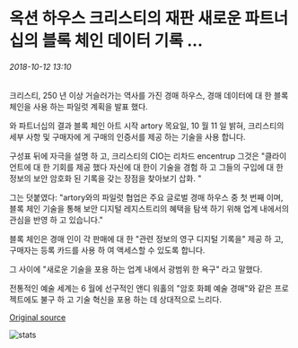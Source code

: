 # 옥션 하우스 크리스티의 재판 새로운 파트너십의 블록 체인 데이터 기록 ...

###### 2018-10-12 13:10

크리스티, 250 년 이상 거슬러가는 역사를 가진 경매 하우스, 경매 데이터에 대 한 블록 체인을 사용 하는 파일럿 계획을 발표 했다.

와 파트너십의 결과 블록 체인 아트 시작 artory 목요일, 10 월 11 일 밝혀, 크리스티의 세부 사항 및 구매자에 게 구매의 인증서를 제공 하는 기술을 사용 합니다.

구성표 뒤에 자극을 설명 하 고, 크리스티의 CIO는 리차드 encentrup 그것은 "클라이언트에 대 한 기회를 제공 했다 자신에 대 한이 기술을 경험 하 고 그들의 구입에 대 한 정보의 보안 암호화 된 기록을 갖는 장점을 찾아보기 삽화. "

그는 덧붙였다: "artory와의 파일럿 협업은 주요 글로벌 경매 하우스 중 첫 번째 이며, 블록 체인 기술을 통해 보안 디지털 레지스트리의 혜택을 탐색 하기 위해 업계 내에서의 관심을 반영 하 고 있습니다."

블록 체인은 경매 인이 각 판매에 대 한 "관련 정보의 영구 디지털 기록을" 제공 하 고, 구매자는 등록 카드를 사용 하 여 액세스할 수 있도록 합니다.

그 사이에 "새로운 기술을 포용 하는 업계 내에서 광범위 한 욕구" 라고 말했다.

전통적인 예술 세계는 6 월에 선구적인 앤디 워홀의 "암호 화폐 예술 경매"와 같은 프로젝트에도 불구 하 고 기술 혁신을 포용 하는 데 상대적으로 느리다.

[Original source](https://cointelegraph.com/news/auction-house-christies-trials-blockchain-data-recording-in-new-partnership)

![stats](https://c.statcounter.com/11760860/0/a89fa40b/1/ "stats")